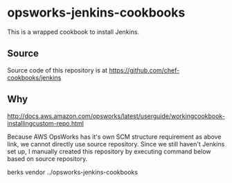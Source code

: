 # opsworks-jenkins-cookbooks

This is a wrapped cookbook to install Jenkins.

## Source

Source code of this repository is at https://github.com/chef-cookbooks/jenkins

## Why

http://docs.aws.amazon.com/opsworks/latest/userguide/workingcookbook-installingcustom-repo.html

Because AWS OpsWorks has it's own SCM structure requirement as above link, we cannot directly use source repository. Since we still haven't Jenkins set up, I manually created this repository by executing command below based on source repository.

berks vendor ../opsworks-jenkins-cookbooks
